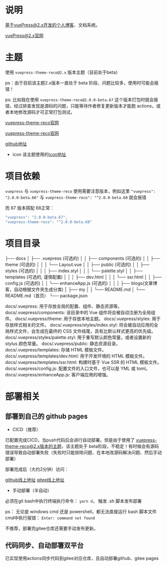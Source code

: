 # 说明

基于vuePress@2.x开发的个人博客、文档系统。

[vuePress@2.x官网](https://v2.vuepress.vuejs.org/zh/reference/config.html)

# 主题
使用 `vuepress-theme-reco@2.x` 版本主题（目前处于beta）

ps：由于目前该主题2.x版本一直处于 beta 阶段，问题比较多，使用时可能会报错！

ps:
比如我在使用 `vuepress-theme-reco@2.0.0-beta.67` 这个版本打包时就会报错，经过排查发现是源码的问题，只能等待作者修复更新版本才能跑 actions，或者本地修改源码才可正常打包测试。


[vuepress-theme-reco官网](https://vuepress-theme-reco.recoluan.com/docs/theme/frontmatter-home.html)

[vuepress-theme-reco官网](https://vuepress-theme-reco.recoluan.com/)

[github地址](https://github.com/vuepress-reco/vuepress-theme-reco)

- icon
该主题使用的[icon地址](https://carbondesignsystem.com/guidelines/icons/library/)

# 项目依赖

`vuepress` 与 `vuepress-theme-reco` 使用需要注意版本，例如这里 `"vuepress": "2.0.0-beta.66"` 与 `vuepress-theme-reco": "^2.0.0-beta.68` 就会报错

而 67 版本搭配 68正常：
```javascript
"vuepress": "2.0.0-beta.67",
"vuepress-theme-reco": "^2.0.0-beta.68"
```

# 项目目录
├── docs
│   ├── .vuepress (可选的)
│   │   ├── components (可选的)
│   │   ├── theme (可选的)
│   │   │   └── Layout.vue
│   │   ├── public (可选的)
│   │   ├── styles (可选的)
│   │   │   ├── index.styl
│   │   │   └── palette.styl
│   │   ├── templates (可选的, 谨慎配置)
│   │   │   ├── dev.html
│   │   │   └── ssr.html
│   │   ├── config.js (可选的)
│   │   └── enhanceApp.js (可选的)
│   │
│   ├── blogs(文章博客，自动根据文件夹生成分类)
│   ├── my
│   │   └── README.md
│   └── README.md（首页）
└── package.json


docs/.vuepress: 用于存放全局的配置、组件、静态资源等。
docs/.vuepress/components: 该目录中的 Vue 组件将会被自动注册为全局组件。
docs/.vuepress/theme: 用于存放本地主题。
docs/.vuepress/styles: 用于存放样式相关的文件。
docs/.vuepress/styles/index.styl: 将会被自动应用的全局样式文件，会生成在最终的 CSS 文件结尾，具有比默认样式更高的优先级。
docs/.vuepress/styles/palette.styl: 用于重写默认颜色常量，或者设置新的 stylus 颜色常量。
docs/.vuepress/public: 静态资源目录。
docs/.vuepress/templates: 存储 HTML 模板文件。
docs/.vuepress/templates/dev.html: 用于开发环境的 HTML 模板文件。
docs/.vuepress/templates/ssr.html: 构建时基于 Vue SSR 的 HTML 模板文件。
docs/.vuepress/config.js: 配置文件的入口文件，也可以是 YML 或 toml。
docs/.vuepress/enhanceApp.js: 客户端应用的增强。

# 部署相关

## 部署到自己的 github pages


- CICD（推荐）

已配置完成CICD，当push代码后会进行自动部署。但是由于使用了 vuepress-theme-reco@2.x版本的主题，该主题处于 beta阶段，不稳定！有时候会有源码错误导致自动部署失败（失败时只能排除问题、在本地改源码解决问题、然后手动部署）

部署完成后（大约2分钟）访问：

[github线上地址](https://silin001.github.io/docs)
[gitee线上地址](https://silin001.github.io/docs)


- 手动部署（半自动）

 必须在git bash中执行终端执行命令： `yarn d`， 触发 .sh 脚本发布部署

 ps：
 无论是 windows cmd 还是 powershell，都无法直接运行 bash 脚本文件
 cmd中执行报错：  `Enter: command not found`

 不推荐，部署完gitee仓库还需要手动发布更新。

## 代码同步、自动部署双平台

已实现使用actions同步代码到gitee对应仓库，且自动部署github、gitee pages


